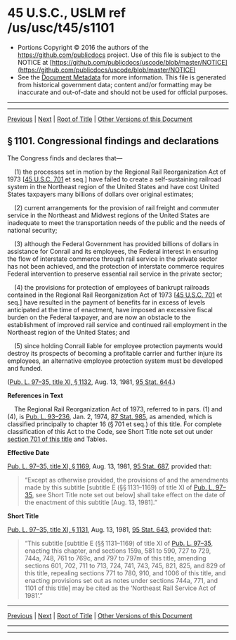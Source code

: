 ---
---

# 45 U.S.C., USLM ref /us/usc/t45/s1101

* Portions Copyright © 2016 the authors of the https://github.com/publicdocs project.
  Use of this file is subject to the NOTICE at [https://github.com/publicdocs/uscode/blob/master/NOTICE](https://github.com/publicdocs/uscode/blob/master/NOTICE)
* See the [Document Metadata](././../../../..//README.md) for more information.
  This file is generated from historical government data; content and/or formatting may be inaccurate and out-of-date and should not be used for official purposes.

----------
----------

[Previous](./../../../..//us/usc/t45/ch20/m__us_usc_t45_ch20.md) | [Next](./../../../..//us/usc/t45/ch20/m__us_usc_t45_s1102.md) | [Root of Title](./../../../../) | [Other Versions of this Document](https://publicdocs.github.io/go/links?ns=uslm&ref=%2Fus%2Fusc%2Ft45%2Fs1101)

## § 1101. Congressional findings and declarations

The Congress finds and declares that—

    (1) the processes set in motion by the Regional Rail Reorganization Act of 1973 \[[45 U.S.C. 701][/us/usc/t45/s701] et seq.\] have failed to create a self-sustaining railroad system in the Northeast region of the United States and have cost United States taxpayers many billions of dollars over original estimates;

    (2) current arrangements for the provision of rail freight and commuter service in the Northeast and Midwest regions of the United States are inadequate to meet the transportation needs of the public and the needs of national security;

    (3) although the Federal Government has provided billions of dollars in assistance for Conrail and its employees, the Federal interest in ensuring the flow of interstate commerce through rail service in the private sector has not been achieved, and the protection of interstate commerce requires Federal intervention to preserve essential rail service in the private sector;

    (4) the provisions for protection of employees of bankrupt railroads contained in the Regional Rail Reorganization Act of 1973 \[[45 U.S.C. 701][/us/usc/t45/s701] et seq.\] have resulted in the payment of benefits far in excess of levels anticipated at the time of enactment, have imposed an excessive fiscal burden on the Federal taxpayer, and are now an obstacle to the establishment of improved rail service and continued rail employment in the Northeast region of the United States; and

    (5) since holding Conrail liable for employee protection payments would destroy its prospects of becoming a profitable carrier and further injure its employees, an alternative employee protection system must be developed and funded.

([Pub. L. 97–35, title XI, § 1132][/us/pl/97/35/s1132], Aug. 13, 1981, [95 Stat. 644][/us/stat/95/644].)

 __References in Text__ 

    The Regional Rail Reorganization Act of 1973, referred to in pars. (1) and (4), is [Pub. L. 93–236][/us/pl/93/236], Jan. 2, 1974, [87 Stat. 985][/us/stat/87/985], as amended, which is classified principally to chapter 16 (§ 701 et seq.) of this title. For complete classification of this Act to the Code, see Short Title note set out under [section 701 of this title][/us/usc/t45/s701] and Tables.

 __Effective Date__ 

[Pub. L. 97–35, title XI, § 1169][/us/pl/97/35/s1169], Aug. 13, 1981, [95 Stat. 687][/us/stat/95/687], provided that: 

> “Except as otherwise provided, the provisions of and the amendments made by this subtitle \[subtitle E (§§ 1131–1169) of title XI of [Pub. L. 97–35][/us/pl/97/35], see Short Title note set out below\] shall take effect on the date of the enactment of this subtitle \[Aug. 13, 1981\].”

 __Short Title__ 

[Pub. L. 97–35, title XI, § 1131][/us/pl/97/35/s1131], Aug. 13, 1981, [95 Stat. 643][/us/stat/95/643], provided that: 

> “This subtitle \[subtitle E (§§ 1131–1169) of title XI of [Pub. L. 97–35][/us/pl/97/35], enacting this chapter, and sections 159a, 581 to 590, 727 to 729, 744a, 748, 761 to 769c, and 797 to 797m of this title, amending sections 601, 702, 711 to 713, 724, 741, 743, 745, 821, 825, and 829 of this title, repealing sections 771 to 780, 910, and 1006 of this title, and enacting provisions set out as notes under sections 744a, 771, and 1101 of this title\] may be cited as the ‘Northeast Rail Service Act of 1981’.”

----------

[Previous](./../../../..//us/usc/t45/ch20/m__us_usc_t45_ch20.md) | [Next](./../../../..//us/usc/t45/ch20/m__us_usc_t45_s1102.md) | [Root of Title](./../../../../) | [Other Versions of this Document](https://publicdocs.github.io/go/links?ns=uslm&ref=%2Fus%2Fusc%2Ft45%2Fs1101)

----------
----------

[/us/usc/t45/s701]: https://publicdocs.github.io/go/links?ns=uslm&ref=%2Fus%2Fusc%2Ft45%2Fs701
[/us/usc/t45/s701]: https://publicdocs.github.io/go/links?ns=uslm&ref=%2Fus%2Fusc%2Ft45%2Fs701
[/us/pl/97/35/s1132]: https://publicdocs.github.io/go/links?ns=uslm&ref=%2Fus%2Fpl%2F97%2F35%2Fs1132
[/us/stat/95/644]: https://publicdocs.github.io/go/links?ns=uslm&ref=%2Fus%2Fstat%2F95%2F644
[/us/pl/93/236]: https://publicdocs.github.io/go/links?ns=uslm&ref=%2Fus%2Fpl%2F93%2F236
[/us/stat/87/985]: https://publicdocs.github.io/go/links?ns=uslm&ref=%2Fus%2Fstat%2F87%2F985
[/us/usc/t45/s701]: https://publicdocs.github.io/go/links?ns=uslm&ref=%2Fus%2Fusc%2Ft45%2Fs701
[/us/pl/97/35/s1169]: https://publicdocs.github.io/go/links?ns=uslm&ref=%2Fus%2Fpl%2F97%2F35%2Fs1169
[/us/stat/95/687]: https://publicdocs.github.io/go/links?ns=uslm&ref=%2Fus%2Fstat%2F95%2F687
[/us/pl/97/35]: https://publicdocs.github.io/go/links?ns=uslm&ref=%2Fus%2Fpl%2F97%2F35
[/us/pl/97/35/s1131]: https://publicdocs.github.io/go/links?ns=uslm&ref=%2Fus%2Fpl%2F97%2F35%2Fs1131
[/us/stat/95/643]: https://publicdocs.github.io/go/links?ns=uslm&ref=%2Fus%2Fstat%2F95%2F643
[/us/pl/97/35]: https://publicdocs.github.io/go/links?ns=uslm&ref=%2Fus%2Fpl%2F97%2F35


